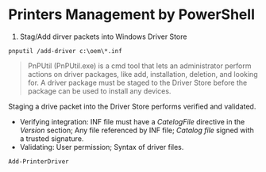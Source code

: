 # Printers Management by PowerShell

1. Stag/Add dirver packets into Windows Driver Store
```
pnputil /add-driver c:\oem\*.inf
```
> PnPUtil (PnPUtil.exe) is a cmd tool that lets an administrator perform actions on driver packages, like add, installation, deletion, and looking for.
> A driver package must be staged to the Driver Store before the package can be used to install any devices.

Staging a drive packet into the Driver Store performs verified and validated.
* Verifying integration: INF file must have a _CatelogFile_ directive in the *Version* section; Any file referenced by INF file; _Catalog file_ signed with a trusted signature. 
* Validating: User permission; Syntax of driver files.

```
Add-PrinterDriver 
```

